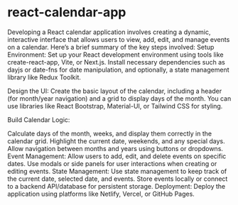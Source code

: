 # react-calendar-app
Developing a React calendar application involves creating a dynamic, interactive interface that allows users to view, add, edit, and manage events on a calendar. Here’s a brief summary of the key steps involved:
Setup Environment: Set up your React development environment using tools like create-react-app, Vite, or Next.js. Install necessary dependencies such as dayjs or date-fns for date manipulation, and optionally, a state management library like Redux Toolkit.

Design the UI: Create the basic layout of the calendar, including a header (for month/year navigation) and a grid to display days of the month. You can use libraries like React Bootstrap, Material-UI, or Tailwind CSS for styling.

Build Calendar Logic:

Calculate days of the month, weeks, and display them correctly in the calendar grid.
Highlight the current date, weekends, and any special days.
Allow navigation between months and years using buttons or dropdowns.
Event Management:
Allow users to add, edit, and delete events on specific dates.
Use modals or side panels for user interactions when creating or editing events.
State Management:
Use state management to keep track of the current date, selected date, and events.
Store events locally or connect to a backend API/database for persistent storage.
Deployment:
Deploy the application using platforms like Netlify, Vercel, or GitHub Pages.
